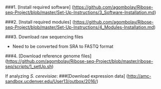 ###1. [Install required software] (https://github.com/agombolay/Ribose-seq-Project/blob/master/Set-Up-Instructions/3_Software-Installation.md)

###2. [Install required modules] (https://github.com/agombolay/Ribose-seq-Project/blob/master/Set-Up-Instructions/4_Modules-Installation.md)

###3. Download raw sequencing files
* Need to be converted from SRA to FASTQ format

###4. [Download reference genome files] (https://github.com/agombolay/Ribose-seq-Project/blob/master/ribose-seq/scripts/1_setUp.sh)


If analyzing *S. cerevisiae*:
###[Download expression data] (http://amc-sandbox.ucdenver.edu/User13/outbox/2016/)
